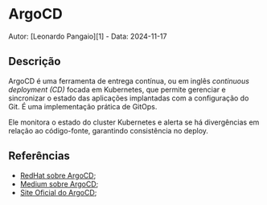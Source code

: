 # ArgoCD

Autor: [Leonardo Pangaio][1] - Data: 2024-11-17

## Descrição

ArgoCD é uma ferramenta de entrega contínua, ou em inglês *continuous deployment (CD)* focada em Kubernetes, que permite gerenciar e sincronizar o estado das aplicações implantadas com a configuração do Git. É uma implementação prática de GitOps.

Ele monitora o estado do cluster Kubernetes e alerta se há divergências em relação ao código-fonte, garantindo consistência no deploy.

## Referências

- [RedHat sobre ArgoCD](https://www.redhat.com/pt-br/topics/devops/what-is-argocd);
- [Medium sobre ArgoCD](https://medium.com/@habbema/argocd-43d40dba796e);
- [Site Oficial do ArgoCD](https://argo-cd.readthedocs.io/en/stable/);